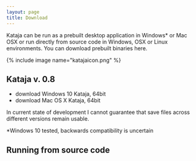 ```yaml
---
layout: page
title: Download
---
```


Kataja can be run as a prebuilt desktop application in Windows* or Mac OSX or run directly from source code in Windows, OSX or Linux environments. You can download prebuilt binaries here.

{% include image name="katajaicon.png" %}

## Kataja v. 0.8

 * download Windows 10 Kataja, 64bit 
 * download Mac OS X Kataja, 64bit 

<div class="message">
In current state of development I cannot guarantee that save files across different versions remain usable.
</div>

*Windows 10 tested, backwards compatibility is uncertain

## Running from source code





